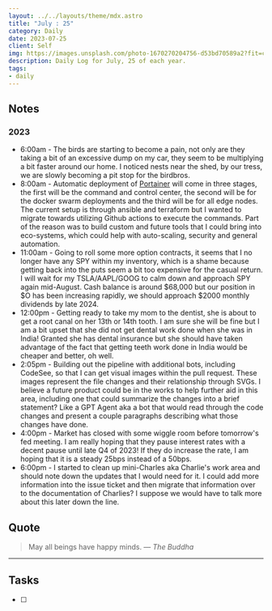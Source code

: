 ```yaml
---
layout: ../../layouts/theme/mdx.astro
title: "July : 25"
category: Daily
date: 2023-07-25
client: Self
img: https://images.unsplash.com/photo-1670270204756-d53bd70589a2?fit=crop&q=85&w=1400&h=700
description: Daily Log for July, 25 of each year.
tags:
- daily
---
```


## Notes
### 2023
- 6:00am - The birds are starting to become a pain, not only are they taking a bit of an excessive dump on my car, they seem to be multiplying a bit faster around our home. I noticed nests near the shed, by our tress, we are slowly becoming a pit stop for the birdbros. 
- 8:00am - Automatic deployment of [Portainer](https://kbve.com/application/portainer/) will come in three stages, the first will be the command and control center, the second will be for the docker swarm deployments and the third will be for all edge nodes. The current setup is through ansible and terraform but I wanted to migrate towards utilizing Github actions to execute the commands. Part of the reason was to build custom and future tools that I could bring into eco-systems, which could help with auto-scaling, security and general automation. 
- 11:00am - Going to roll some more option contracts, it seems that I no longer have any SPY within my inventory, which is a shame because getting back into the puts seem a bit too expensive for the casual return. I will wait for my TSLA/AAPL/GOOG to calm down and approach SPY again mid-August. Cash balance is around $68,000 but our position in $O has been increasing rapidly, we should approach $2000 monthly dividends by late 2024. 
- 12:00pm - Getting ready to take my mom to the dentist, she is about to get a root canal on her 13th or 14th tooth. I am sure she will be fine but I am a bit upset that she did not get dental work done when she was in India! Granted she has dental insurance but she should have taken advantage of the fact that getting teeth work done in India would be cheaper and better, oh well. 
- 2:05pm - Building out the pipeline with additional bots, including CodeSee, so that I can get visual images within the pull request. These images represent the file changes and their relationship through SVGs. I believe a future product could be in the works to help further aid in this area, including one that could summarize the changes into a brief statement? Like a GPT Agent aka a bot that would read through the code changes and present a couple paragraphs describing what those changes have done.
- 4:00pm - Market has closed with some wiggle room before tomorrow's fed meeting. I am really hoping that they pause interest rates with a decent pause until late Q4 of 2023! If they do increase the rate, I am hoping that it is a steady 25bps instead of a 50bps.
- 6:00pm - I started to clean up mini-Charles aka Charlie's work area and should note down the updates that I would need for it. I could add more information into the issue ticket and then migrate that information over to the documentation of Charlies? I suppose we would have to talk more about this later down the line. 

## Quote

> May all beings have happy minds.
> — <cite>The Buddha</cite>

---

## Tasks

- [ ]